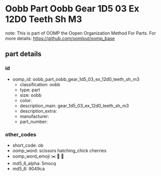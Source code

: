 # Oobb Part Oobb Gear 1D5 03 Ex 12D0 Teeth Sh M3  

note: This is part of OOMP the Oopen Organization Method For Parts. For more details: https://github.com/oomlout/oomp_base

##  part details





### id
* oomp_id: oobb_part_oobb_gear_1d5_03_ex_12d0_teeth_sh_m3
  * classification: oobb
  * type: part
  * size: oobb
  * color: 
  * description_main: gear_1d5_03_ex_12d0_teeth_sh_m3
  * description_extra: 
  * manufacturer: 
  * part_number: 

### other_codes
* short_code: ob
* oomp_word: scissors hatching_chick cherries
* oomp_word_emoji :scissors: :hatching_chick: :cherries:
* md5_6_alpha: 5mocq
* md5_6: 9049ca